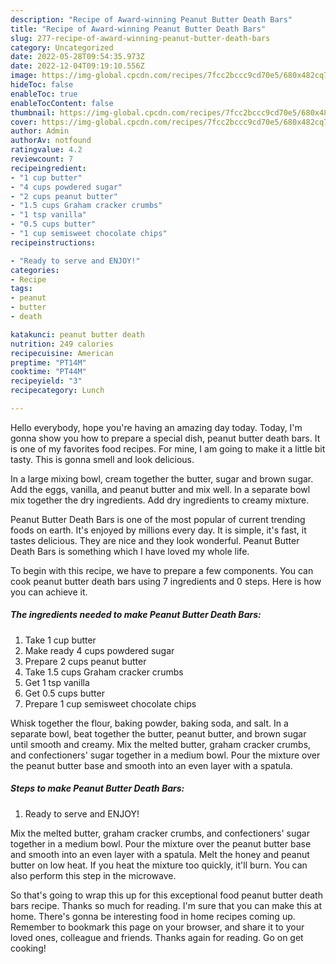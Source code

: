 ```yaml
---
description: "Recipe of Award-winning Peanut Butter Death Bars"
title: "Recipe of Award-winning Peanut Butter Death Bars"
slug: 277-recipe-of-award-winning-peanut-butter-death-bars
category: Uncategorized
date: 2022-05-28T09:54:35.973Z
date: 2022-12-04T09:19:10.556Z
image: https://img-global.cpcdn.com/recipes/7fcc2bccc9cd70e5/680x482cq70/peanut-butter-death-bars-recipe-main-photo.jpg
hideToc: false
enableToc: true
enableTocContent: false
thumbnail: https://img-global.cpcdn.com/recipes/7fcc2bccc9cd70e5/680x482cq70/peanut-butter-death-bars-recipe-main-photo.jpg
cover: https://img-global.cpcdn.com/recipes/7fcc2bccc9cd70e5/680x482cq70/peanut-butter-death-bars-recipe-main-photo.jpg
author: Admin
authorAv: notfound
ratingvalue: 4.2
reviewcount: 7
recipeingredient:
- "1 cup butter"
- "4 cups powdered sugar"
- "2 cups peanut butter"
- "1.5 cups Graham cracker crumbs"
- "1 tsp vanilla"
- "0.5 cups butter"
- "1 cup semisweet chocolate chips"
recipeinstructions:

- "Ready to serve and ENJOY!"
categories:
- Recipe
tags:
- peanut
- butter
- death

katakunci: peanut butter death 
nutrition: 249 calories
recipecuisine: American
preptime: "PT14M"
cooktime: "PT44M"
recipeyield: "3"
recipecategory: Lunch

---
```



Hello everybody, hope you're having an amazing day today. Today, I'm gonna show you how to prepare a special dish, peanut butter death bars. It is one of my favorites food recipes. For mine, I am going to make it a little bit tasty. This is gonna smell and look delicious.

In a large mixing bowl, cream together the butter, sugar and brown sugar. Add the eggs, vanilla, and peanut butter and mix well. In a separate bowl mix together the dry ingredients. Add dry ingredients to creamy mixture.

Peanut Butter Death Bars is one of the most popular of current trending foods on earth. It's enjoyed by millions every day. It is simple, it's fast, it tastes delicious. They are nice and they look wonderful. Peanut Butter Death Bars is something which I have loved my whole life.


To begin with this recipe, we have to prepare a few components. You can cook peanut butter death bars using 7 ingredients and 0 steps. Here is how you can achieve it.

<!--inarticleads1-->

##### The ingredients needed to make Peanut Butter Death Bars:

1. Take 1 cup butter
1. Make ready 4 cups powdered sugar
1. Prepare 2 cups peanut butter
1. Take 1.5 cups Graham cracker crumbs
1. Get 1 tsp vanilla
1. Get 0.5 cups butter
1. Prepare 1 cup semisweet chocolate chips


Whisk together the flour, baking powder, baking soda, and salt. In a separate bowl, beat together the butter, peanut butter, and brown sugar until smooth and creamy. Mix the melted butter, graham cracker crumbs, and confectioners&#39; sugar together in a medium bowl. Pour the mixture over the peanut butter base and smooth into an even layer with a spatula. 

<!--inarticleads2-->

##### Steps to make Peanut Butter Death Bars:


1. Ready to serve and ENJOY!

Mix the melted butter, graham cracker crumbs, and confectioners&#39; sugar together in a medium bowl. Pour the mixture over the peanut butter base and smooth into an even layer with a spatula. Melt the honey and peanut butter on low heat. If you heat the mixture too quickly, it&#39;ll burn. You can also perform this step in the microwave. 

So that's going to wrap this up for this exceptional food peanut butter death bars recipe. Thanks so much for reading. I'm sure that you can make this at home. There's gonna be interesting food in home recipes coming up. Remember to bookmark this page on your browser, and share it to your loved ones, colleague and friends. Thanks again for reading. Go on get cooking!
